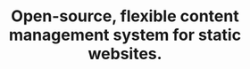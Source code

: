 ---
title: Open-source, flexible content management system for static websites.
client: SteadyCMS
deliverables: Webapplication / Website
weburl: https://steadycms.com
description: Currently in early development, SteadyCMS is a new content management system for managing Hugo-generated static websites. My role in the project is design, frontend development, and project management.
image: /work/steadycms/steadycms.webp
layout: "case-study"
type: "page"
---